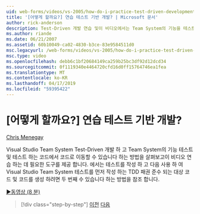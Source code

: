 ```yaml
---
uid: web-forms/videos/vs-2005/how-do-i-practice-test-driven-development
title: '[어떻게 할까요?] 연습 테스트 기반 개발? | Microsoft 문서'
author: rick-anderson
description: Test-Driven 개발 연습 및이 비디오에서는 Team System의 기능을 테스트 하는 방법에 대해을 설명 하는 데 필요한 도구를 제공 하는 visual Studio Team System을 하는 중...
ms.author: riande
ms.date: 06/21/2007
ms.assetid: 60b10049-ca02-4830-b3ce-83e9584511d0
msc.legacyurl: /web-forms/videos/vs-2005/how-do-i-practice-test-driven-development
msc.type: video
ms.openlocfilehash: debb6c1bf20684149ca259b25bc3df92d12dcd34
ms.sourcegitcommit: 0f1119340e4464720cfd16d0ff15764746ea1fea
ms.translationtype: MT
ms.contentlocale: ko-KR
ms.lasthandoff: 04/17/2019
ms.locfileid: "59395422"
---
```

# <a name="how-do-i-practice-test-driven-development"></a>[어떻게 할까요?] 연습 테스트 기반 개발?

[Chris Menegay](https://twitter.com/CMenegay)

Visual Studio Team System Test-Driven 개발 하 고 Team System의 기능 테스트 및 테스트 하는 코드에서 코드로 이동할 수 있습니다 하는 방법을 살펴보고이 비디오 연습 하는 데 필요한 도구를 제공 합니다. 에서는 테스트를 작성 하 고 다음 사용 하 여 Visual Studio Team System 테스트를 먼저 작성 하는 TDD 패권 준수 되는 대상 코드 및 코드를 생성 하려면 두 번째 수 있습니다 하는 방법을 참조 합니다.

[&#9654;동영상 (8 분)](https://channel9.msdn.com/Blogs/ASP-NET-Site-Videos/how-do-i-practice-test-driven-development)

> [!div class="step-by-step"]
> [이전](how-do-i-write-code-more-quickly-with-unit-tests.md)
> [다음](how-do-i-load-test-a-web-application.md)
